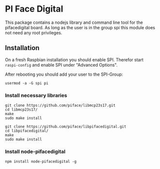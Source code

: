 # PI Face Digital

This package contains a nodejs library and command line tool for the pifacedigital board.
As long as the user is in the group spi this module does not need any root privileges.

## Installation

On a fresh Raspbian installation you should enable SPI. Therefor start `raspi-config` and
enable SPI under "Advanced Options".

After rebooting you should add your user to the SPI-Group:
```
usermod -a -G spi pi
```

### Install necessary libraries

```
git clone https://github.com/piface/libmcp23s17.git
cd libmcp23s17/
make
sudo make install
```

```
git clone https://github.com/piface/libpifacedigital.git
cd libpifacedigital/
make
sudo make install
```

### Install node-pifacedigital

```
npm install node-pifacedigital -g
```
